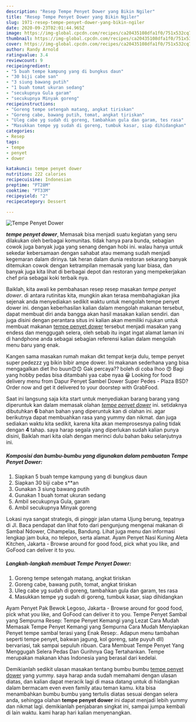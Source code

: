 ```yaml
---
description: "Resep Tempe Penyet Dower yang Bikin Ngiler"
title: "Resep Tempe Penyet Dower yang Bikin Ngiler"
slug: 1971-resep-tempe-penyet-dower-yang-bikin-ngiler
date: 2020-09-23T02:01:44.965Z
image: https://img-global.cpcdn.com/recipes/ca20435108dfa1f0/751x532cq70/tempe-penyet-dower-foto-resep-utama.jpg
thumbnail: https://img-global.cpcdn.com/recipes/ca20435108dfa1f0/751x532cq70/tempe-penyet-dower-foto-resep-utama.jpg
cover: https://img-global.cpcdn.com/recipes/ca20435108dfa1f0/751x532cq70/tempe-penyet-dower-foto-resep-utama.jpg
author: Randy Arnold
ratingvalue: 3.4
reviewcount: 9
recipeingredient:
- "5 buah tempe kampung yang di bungkus daun"
- "30 biji cabe san"
- "3 siung bawang putih"
- "1 buah tomat ukuran sedang"
- "secukupnya Gula garam"
- "secukupnya Minyak goreng"
recipeinstructions:
- "Goreng tempe setengah matang, angkat tiriskan"
- "Goreng cabe, bawang putih, tomat, angkat tiriskan"
- "Uleg cabe yg sudah di goreng, tambahkan gula dan garam, tes rasa"
- "Masukkan tempe yg sudah di goreng, tumbuk kasar, siap dihidangkan"
categories:
- Resep
tags:
- tempe
- penyet
- dower

katakunci: tempe penyet dower 
nutrition: 222 calories
recipecuisine: Indonesian
preptime: "PT28M"
cooktime: "PT33M"
recipeyield: "2"
recipecategory: Dessert

---
```



![Tempe Penyet Dower](https://img-global.cpcdn.com/recipes/ca20435108dfa1f0/751x532cq70/tempe-penyet-dower-foto-resep-utama.jpg)

<b><i>tempe penyet dower</i></b>, Memasak bisa menjadi suatu kegiatan yang seru dilakukan oleh berbagai komunitas. tidak hanya para bunda, sebagian cowok juga banyak juga yang senang dengan hobi ini. walau hanya untuk sekedar kebersamaan dengan sahabat atau memang sudah menjadi kegemaran dalam dirinya. tak heran dalam dunia restoran sekarang banyak ditemukan cowok dengan ketrampilan memasak yang luar biasa, dan banyak juga kita lihat di berbagai depot dan restoran yang mempekerjakan chef pria sebagai koki terbaik nya.

Baiklah, kita awali ke pembahasan resep resep masakan <i>tempe penyet dower</i>. di antara rutinitas kita, mungkin akan terasa membahagiakan jika sejenak anda menyediakan sedikit waktu untuk mengolah tempe penyet dower ini. dengan keberhasilan kalian dalam mengolah makanan tersebut, dapat membuat diri anda bangga akan hasil masakan kalian sendiri. dan juga disini dengan perantara situs ini kalian akan memiliki rujukan untuk membuat makanan <u>tempe penyet dower</u> tersebut menjadi masakan yang endess dan menggugah selera, oleh sebab itu ingat ingat alamat laman ini di handphone anda sebagai sebagian referensi kalian dalam mengolah menu baru yang enak.

Kangen sama masakan rumah makan dkt tempat kerja dulu, tempe penyet super pedezzz yg bikin bibir ampe dower. Ini makanan sederhana yang bisa mengagalkan diet lho buun😊😊 Gak percaya?? boleh di coba lhoo 😍 Bagi yang hobby pedas bisa ditambahi yaa cabe nyaa 😀 Looking for food delivery menu from Dapur Penyet Sambel Dower Super Pedes - Plaza BSD? Order now and get it delivered to your doorstep with GrabFood.


Saat ini langsung saja kita start untuk menyediakan barang barang yang diperuntuk kan dalam memasak olahan <u><i>tempe penyet dower</i></u> ini. setidaknya dibutuhkan <b>6</b> bahan bahan yang diperuntuk kan di olahan ini. agar berikutnya dapat membuahkan rasa yang yummy dan nikmat. dan juga sediakan waktu kita sedikit, karena kita akan memprosesnya paling tidak dengan <b>4</b> tahap. saya harap segala yang diperlukan sudah kalian punya disini, Baiklah mari kita olah dengan merinci dulu bahan baku selanjutnya ini.

<!--inarticleads1-->

##### Komposisi dan bumbu-bumbu yang digunakan dalam pembuatan Tempe Penyet Dower:

1. Siapkan 5 buah tempe kampung yang di bungkus daun
1. Siapkan 30 biji cabe s**an
1. Gunakan 3 siung bawang putih
1. Gunakan 1 buah tomat ukuran sedang
1. Ambil secukupnya Gula, garam
1. Ambil secukupnya Minyak goreng


Lokasi nya sangat strategis, di pinggir jalan utama Ujung berung, tepatnya di Jl. Baca pendapat dan lihat foto dari pengunjung mengenai makanan di Sambal Ndower, Cihampelas, Bandung. Lihat juga menu dan informasi lengkap jam buka, no telepon, serta alamat. Ayam Penyet Nasi Kuning Aleta Kitchen, Jakarta - Browse around for good food, pick what you like, and GoFood can deliver it to you. 

<!--inarticleads2-->

##### Langkah-langkah membuat Tempe Penyet Dower:

1. Goreng tempe setengah matang, angkat tiriskan
1. Goreng cabe, bawang putih, tomat, angkat tiriskan
1. Uleg cabe yg sudah di goreng, tambahkan gula dan garam, tes rasa
1. Masukkan tempe yg sudah di goreng, tumbuk kasar, siap dihidangkan


Ayam Penyet Pak Bewok Legoso, Jakarta - Browse around for good food, pick what you like, and GoFood can deliver it to you. Tempe Penyet Sambal yang Sempurna Resep: Tempe Penyet Kemangi yang Lezat Cara Mudah Memasak Tempe Penyet Kemangi yang Sempurna Cara Mudah Menyiapkan Penyet tempe sambal terasi yang Enak Resep:. Adapun menu tambahan seperti tempe penyet, bakwan jagung, kol goreng, sate puyuh dll) bervariasi, tak sampai sepuluh ribuan. Cara Membuat Tempe Penyet Yang Menggugah Selera Pedas Dan Gurihnya Gag Tertahankan. Tempe merupakan makanan khas Indonesia yang berasal dari kedelai. 

Demikianlah sedikit ulasan masakan tentang bumbu bumbu <u>tempe penyet dower</u> yang yummy. saya harap anda sudah memahami dengan ulasan diatas, dan kalian dapat meracik lagi di masa datang untuk di hidangkan dalam bermacam even even family atau teman kamu. kita bisa menambahkan bumbu bumbu yang tertulis diatas sesuai dengan selera anda, sehingga olahan <b>tempe penyet dower</b> ini dapat menjadi lebih yummy dan nikmat lagi. demikianlah penjabaran singkat ini, sampai jumpa kembali di lain waktu. kami harap hari kalian menyenangkan.
